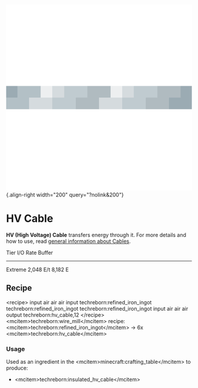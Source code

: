 ![HV Cable](/media/mods/techreborn/hv_cable.png){.align-right width="200" query="?nolink&200"}

# HV Cable

**HV (High Voltage) Cable** transfers energy through it. For more details and how to use, read [general information about Cables](/energy/cables).

  Tier      I/O Rate    Buffer
  --------- ----------- ---------
  Extreme   2,048 E/t   8,182 E

## Recipe

\<recipe\> input air air air input techreborn:refined_iron_ingot techreborn:refined_iron_ingot techreborn:refined_iron_ingot input air air air output techreborn:hv_cable,12 \</recipe\>\
\<mcitem\>techreborn:wire_mill\</mcitem\> recipe:\
\<mcitem\>techreborn:refined_iron_ingot\</mcitem\> -\> 6x \<mcitem\>techreborn:hv_cable\</mcitem\>

### Usage

Used as an ingredient in the \<mcitem\>minecraft:crafting_table\</mcitem\> to produce:

- \<mcitem\>techreborn:insulated_hv_cable\</mcitem\>
